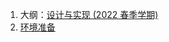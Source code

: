 1. 大纲：[设计与实现 (2022 春季学期)](https://afp3pjzl4i.feishu.cn/wiki/wikcnSmFEkXL6soOj4Em9EDkT9d)
2. [环境准备](https://afp3pjzl4i.feishu.cn/wiki/wikcn3GomVCaVClAzCHU9HYtQ4p)